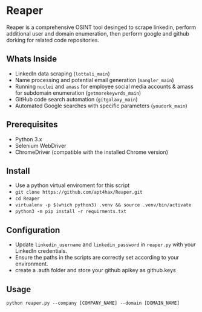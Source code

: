 # Reaper
Reaper is a comprehensive OSINT tool desinged to scrape linkedin, perform additional user and domain enumeration, then perform google and github dorking for related code repositories. 
## Whats Inside
- LinkedIn data scraping (`lottali_main`)
- Name processing and potential email generation (`mangler_main`)
- Running `nuclei` and `amass` for employee social media accounts & amass for subdomain enumeration (`getmorekeywrds_main`)
- GitHub code search automation (`gitgalaxy_main`)
- Automated Google searches with specific parameters (`youdork_main`)
## Prerequisites
- Python 3.x
- Selenium WebDriver
- ChromeDriver (compatible with the installed Chrome version)
## Install
- Use a python virtual enviroment for this script 
- ```git clone https://github.com/apt4hax/Reaper.git```
- ```cd Reaper```
- ```virtualenv -p $(which python3) .venv && source .venv/bin/activate```
- ```python3 -m pip install -r requirments.txt```
## Configuration
- Update `linkedin_username` and `linkedin_password` in `reaper.py` with your LinkedIn credentials.
- Ensure the paths in the scripts are correctly set according to your environment.
- create a .auth folder and store your github apikey as github.keys
## Usage
```python reaper.py --company [COMPANY_NAME] --domain [DOMAIN_NAME]```
